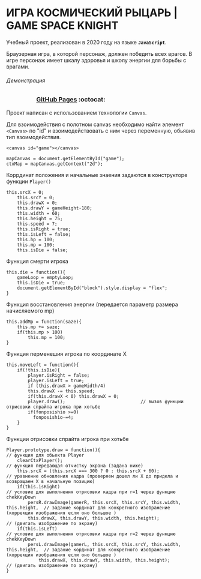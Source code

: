 # ИГРА КОСМИЧЕСКИЙ РЫЦАРЬ | GAME SPACE KNIGHT

Учебный проект, реализован в 2020 году на языке **`JavaScript`**. 

Браузерная игра, в которой персонаж, должен победить всех врагов. В игре персонаж имеет шкалу здоровья и школу энергии для борьбы с врагами.

###### Демонстрация
<dl>
  <dd>
    <dl>
      <dd>
        <h3><a href="https://riorustik.github.io/GameSSTU_1_1/">GitHub Pages</a> :octocat:</h3>
      </dd>
    </dl>
  </dd>
</dl> 

Проект написан с использованием технологии `Canvas`. 

Для взоимодействия с полотном сanvas необходимо найти элемент `<Canvas>` по "id" и взоимодействовать с ним через переменную, обьявив тип взоимодействия.

```
<canvas id="game"></canvas>

mapCanvas = document.getElementById("game");           
ctxMap = mapCanvas.getContext("2d");                
```

Коррдинат положения и начальные знаения задаются в конструкторе функции `Player()`     
```
this.srcX = 0;                      
    this.srcY = 0;                      
    this.drawX = 0;                   
    this.drawY = gameHeight-180;        
    this.width = 60;                   
    this.height = 75;                  
    this.speed = 7;                     
    this.isRight = true;        
    this.isLeft = false;               
    this.hp = 100;               
    this.mp = 100;                    
    this.isDie = false;
```

Функция смерти игрока
```
this.die = function(){                
    gameLoop = emptyLoop;
    this.isDie = true;
    document.getElementById("block").style.display = "flex";
}
```

Функция восстановления энергии (передается параметр размера начисляемого mp)
```
this.addMp = function(saze){        
    this.mp += saze;                
    if(this.mp > 100)               
        this.mp = 100;             
}
```
Функция перменешия игрока по координате Х
```
this.moveLeft = function(){
    if(!this.isDie){
        player.isRight = false; 
        player.isLeft = true;   
        if (this.drawX > gameWidth/4)
        this.drawX -= this.speed;                  
        if(this.drawX < 0) this.drawX = 0;        
        player.draw();                            // вызов функции отрисовки спрайта игрока при хотьбе
        if(fonposishio >=0)
          fonposishio-=4;
    }                         
}
```
Функции отрисовки спрайта игрока при хотьбе
```
Player.prototype.draw = function(){                                             // функция для обьекта Player
    clearCtxPlayer();                                                           // функция передающая отчистку экрана (задана ниже)
    this.srcX = (this.srcX === 300 ? 0 : this.srcX + 60);                       // уравнение обновления кадра (проверяем дошел ли Х до придела и возвращаем Х в начальную позицию)
    if(this.isRight)                                                                  // условие для выполнения отрисовки кадра при r=1 через функцию chekKeyDown
        persR.drawImage(gamerR, this.srcX, this.srcY, this.width, this.height,  // задание кординат для конкретного изображение (коррекция изображения если оно большое )
        this.drawX, this.drawY, this.width, this.height);                       // (двигать изображение по экрану)
    if(this.isLeft)                                                                  // условие для выполнения отрисовки кадра при r=2 через функцию chekKeyDown
        persL.drawImage(gamerL, this.srcX, this.srcY, this.width, this.height,  // задание кординат для конкретного изображение (коррекция изображения если оно большое )
            this.drawX, this.drawY, this.width, this.height);                   // (двигать изображение по экрану)
}   
```

